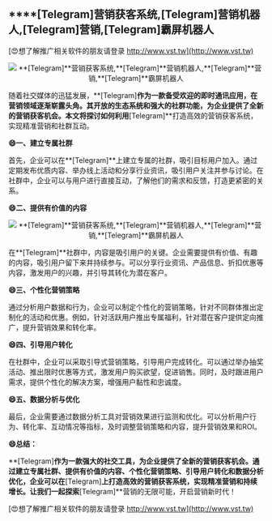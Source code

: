 ## ****[Telegram]**营销获客系统,**[Telegram]**营销机器人,**[Telegram]**营销,**[Telegram]**霸屏机器人**

[😍想了解推广相关软件的朋友请登录 http://www.vst.tw](http://www.vst.tw)

 <center><img src="https://vst.tw/MP4/tuiguang/png/4.png" alt="**[Telegram]**营销获客系统,**[Telegram]**营销机器人,**[Telegram]**营销,**[Telegram]**霸屏机器人"></center>

随着社交媒体的迅猛发展，**[Telegram]**作为一款备受欢迎的即时通讯应用，在营销领域逐渐崭露头角。其开放的生态系统和强大的社群功能，为企业提供了全新的营销获客机会。本文将探讨如何利用**[Telegram]**打造高效的营销获客系统，实现精准营销和社群互动。

**😄一、建立专属社群**

首先，企业可以在**[Telegram]**上建立专属的社群，吸引目标用户加入。通过定期发布优质内容、举办线上活动和分享行业资讯，吸引用户关注并参与讨论。在社群中，企业可以与用户进行直接互动，了解他们的需求和反馈，打造更紧密的关系。

**😄二、提供有价值的内容**

 <center><img src="https://vst.tw/MP4/tuiguang/png/2.png" alt="**[Telegram]**营销获客系统,**[Telegram]**营销机器人,**[Telegram]**营销,**[Telegram]**霸屏机器人"></center>

在**[Telegram]**社群中，内容是吸引用户的关键。企业需要提供有价值、有趣的内容，吸引用户留下来并持续参与。可以分享行业资讯、产品信息、折扣优惠等内容，激发用户的兴趣，并引导其转化为潜在客户。

**😄三、个性化营销策略**

通过分析用户数据和行为，企业可以制定个性化的营销策略，针对不同群体推出定制化的活动和优惠。例如，针对活跃用户推出专属福利，针对潜在客户提供定向推广，提升营销效果和转化率。

**😄四、引导用户转化**

在社群中，企业可以采取引导式营销策略，引导用户完成转化。可以通过举办抽奖活动、推出限时优惠等方式，激发用户购买欲望，促进销售。同时，及时跟进用户需求，提供个性化的解决方案，增强用户黏性和忠诚度。

**😄五、数据分析与优化**

最后，企业需要通过数据分析工具对营销效果进行监测和优化。可以分析用户行为、转化率、互动情况等指标，及时调整营销策略和内容，提升营销效果和ROI。

**😄总结：**

**[Telegram]**作为一款强大的社交工具，为企业提供了全新的营销获客机会。通过建立专属社群、提供有价值的内容、个性化营销策略、引导用户转化和数据分析优化，企业可以在**[Telegram]**上打造高效的营销获客系统，实现精准营销和持续增长。让我们一起探索**[Telegram]**营销的无限可能，开启营销新时代！

[😍想了解推广相关软件的朋友请登录 http://www.vst.tw](http://www.vst.tw)



